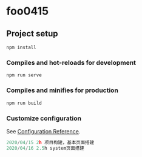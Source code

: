 # foo0415

## Project setup
```
npm install
```

### Compiles and hot-reloads for development
```
npm run serve
```

### Compiles and minifies for production
```
npm run build
```

### Customize configuration
See [Configuration Reference](https://cli.vuejs.org/config/).


```js
2020/04/15 2h 项目构建，基本页面搭建
2020/04/16 2.5h system页面搭建
```